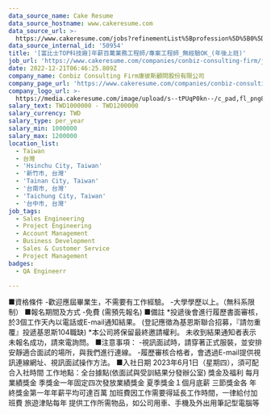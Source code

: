 ```yaml
---
data_source_name: Cake Resume
data_source_hostname: www.cakeresume.com
data_source_url: >-
  https://www.cakeresume.com/jobs?refinementList%5Bprofession%5D%5B0%5D=engineering_qa-engineer&refinementList%5Bsalary_currency%5D=TWD&range%5Bsalary_range%5D%5Bmin%5D=800096
data_source_internal_id: '50954'
title: '[富比士TOP科技廠]年薪百萬業務工程師/專案工程師_無經驗OK_(年後上班)'
job_url: 'https://www.cakeresume.com/companies/conbiz-consulting-firm/jobs/097356'
date: 2022-12-21T06:46:25.809Z
company_name: Conbiz Consulting Firm康彼斯顧問股份有限公司
company_page_url: 'https://www.cakeresume.com/companies/conbiz-consulting-firm'
company_logo_url: >-
  https://media.cakeresume.com/image/upload/s--tPUqP0kn--/c_pad,fl_png8,h_200,w_200/v1634116095/vsgsbfwlsg1lcvof5ven.png
salary_text: TWD1000000 - TWD1200000
salary_currency: TWD
salary_type: per_year
salary_min: 1000000
salary_max: 1200000
location_list:
  - Taiwan
  - 台灣
  - 'Hsinchu City, Taiwan'
  - '新竹市, 台灣'
  - 'Tainan City, Taiwan'
  - '台南市, 台灣'
  - 'Taichung City, Taiwan'
  - '台中市, 台灣'
job_tags:
  - Sales Engineering
  - Project Engineering
  - Account Management
  - Business Development
  - Sales & Customer Service
  - Project Management
badges:
  - QA Engineerr

---
```


■資格條件 -歡迎應屆畢業生，不需要有工作經驗。 -大學學歷以上。（無科系限制） ■報名期間及方式 -免費 (需預先報名) ■備註 *投遞後會進行履歷書面審核，於3個工作天內以電話或E-mail通知結果。 (登記應徵為基恩斯聯合招募，『請勿重覆』投遞基恩斯104職缺) *本公司將保留最終邀請權利。 未收到結果通知者表示未報名成功，請來電詢問。 ■注意事項： -視訊面試時，請穿著正式服裝，並安排安靜適合面試的場所，與我們進行連線。 -履歷審核合格者，會透過E-mail提供視訊連線網址、視訊面試操作方法。 ■入社日期 2023年6月1日（星期四），須可配合入社時間 工作地點：全台據點(依面試與受訓結果分發辦公室) 獎金及福利 每月業績獎金 季獎金一年固定四次發放業績獎金 夏季獎金１個月底薪 三節獎金各 年終獎金第一年年薪平均可達百萬 加班費因工作需要得延長工作時間，一律給付加班費 旅遊津貼每年 提供工作所需物品，如公司用車、手機及外出用筆記型電腦等